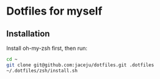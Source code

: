 # Dotfiles for myself

## Installation

Install oh-my-zsh first, then run:

```bash
cd ~
git clone git@github.com:jaceju/dotfiles.git .dotfiles
~/.dotfiles/zsh/install.sh
```
